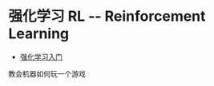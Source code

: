 # 强化学习 RL -- Reinforcement Learning

- [强化学习入门](https://libertydream.github.io/2020/07/05/%E5%BC%BA%E5%8C%96%E5%AD%A6%E4%B9%A0%E7%BB%BC%E8%BF%B0/)

教会机器如何玩一个游戏